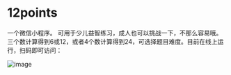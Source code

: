 # 12points
一个微信小程序。
可用于少儿益智练习，成人也可以挑战一下，不那么容易哦。三个数计算得到6或12，或者4个数计算得到24，可选择题目难度。目前在线上运行，扫码即可访问：

![image](http://yalluo.duapp.com/public/img/12points.png)
